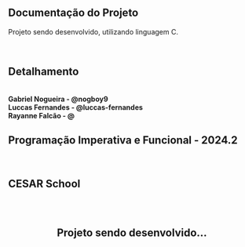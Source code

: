 ## Documentação do Projeto

<p align="justify">
  
  Projeto sendo desenvolvido, utilizando linguagem C.
</p>
<br>

## Detalhamento
<strong>
<br>
<strong>Gabriel Nogueira</strong> - @nogboy9 <br>
<strong>Luccas Fernandes</strong> - @luccas-fernandes <br>
<strong>Rayanne Falcão</strong> - @
</strong>
<br>

<h2>Programação Imperativa e Funcional - 2024.2</h2>
<br>

<h2>CESAR School<h2>
<br>


<p width="100%" align="center">
  Projeto sendo desenvolvido...
  <!--a href="https://git-find-alpha.vercel.app" target="_blank"><img src="https://img.shields.io/badge/Preview-FF5722?style=for-the-badge&logo=todoist&logoColor=white" width="30%"></a-->
</p>
